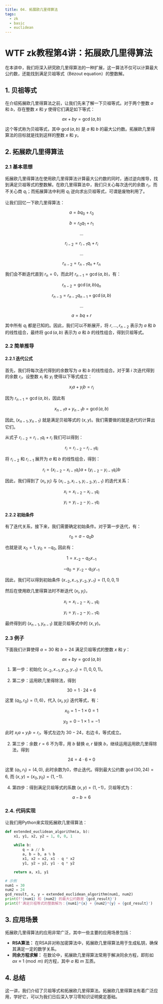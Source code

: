 ```yaml
---
title: 04. 拓展欧几里得算法
tags:
  - zk
  - basic
  - euclidean
---
```


# WTF zk教程第4讲：拓展欧几里得算法

在本讲中，我们将深入研究欧几里得算法的一种扩展，这一算法不仅可以计算最大公约数，还能找到满足贝祖等式（Bézout equation）的整数解。

## 1. 贝祖等式

在介绍拓展欧几里得算法之前，让我们先来了解一下贝祖等式。对于两个整数 $a$ 和 $b$，存在整数 $x$ 和 $y$ 使得它们满足如下等式：

$$
ax + by = \gcd(a, b)
$$

这个等式称为贝祖等式，其中 $\gcd(a, b)$ 是 $a$ 和 $b$ 的最大公约数。拓展欧几里得算法的目标就是找到这样的整数 $x$ 和 $y$。

## 2. 拓展欧几里得算法

### 2.1 基本思想

拓展欧几里得算法在使用欧几里得算法计算最大公约数的同时，通过逆向推导，找到满足贝祖等式的整数解。在欧几里得算法中，我们只关心每次迭代的余数 $r_i$，而不关心商 $q_i$；而拓展算法中利用 $q_i$ 逆向求出贝祖等式，可谓是废物利用了。

让我们回忆一下欧几里得算法：

$$
a = bq_0 + r_0
$$

$$
b = r_0q_1 + r_1
$$

$$
...
$$

$$
r_{i-2} = r_{i-1}q_{i} + r_i
$$

$$
...
$$

$$
r_{n-2} = r_{n-1}q_{n} + r_n
$$

我们会不断迭代直到 $r_n = 0$，而此时 $r_{n-1}= \gcd(a,b)$，有：

$$
r_{n-2} = \gcd(a,b) q_{n} 
$$

$$
r_{n-3} = r_{n-2} q_{n-1}  +  \gcd(a,b)
$$

$$
...
$$

$$
a = bq + r
$$

其中所有 $q_i$ 都是已知的。因此，我们可以不断展开，将 $r, ..., r_{n-2}$ 表示为 $a$ 和 $b$ 的线性组合，最终将 $\gcd(a,b)$ 表示为 $a$ 和 $b$ 的线性组合，得到贝祖等式。

### 2.2 简单推导

#### 2.2.1 迭代公式

首先，我们将每次迭代得到的余数写为 $a$ 和 $b$ 的线性组合。对于第 $i$ 次迭代得到的余数 $r_i$，设整数 $x_i$ 和 $y_i$ 使得以下等式成立：

$$
x_i a + y_i b=r_i
$$

因为 $r_{n-1}=\gcd(a,b)$，因此有 

$$
x_{n-1} a + y_{n-1} b=\gcd(a,b)
$$

因此, $(x_{n-1}, y_{n-1} )$ 就是满足贝祖等式的 $(x,y)$。我们需要做的就是迭代的计算出它们。

从式子 $r_{i-2} = r_{i-1}q_{i} + r_i$ 我们可以得到：

$$
r_i = r_{i-2} - r_{i-1}q_{i}
$$

将 $r_{i-2}$ 和 $r_{i-1}$ 展开为 $a$ 和 $b$ 的线性组合，得到：

$$
r_i = (x_{i-2} - x_{i-1}q_{i}) a + (y_{i-2} - y_{i-1}q_{i}) b
$$

因此，我们得到了 $(x_i, y_i)$ 与 $(x_{i-2},x_{i-1},y_{i-2},y_{i-1})$ 的迭代关系：

$$
x_i = x_{i-2} - x_{i-1}q_{i}
$$

$$
y_i = y_{i-2} - y_{i-1}q_{i}
$$

#### 2.2.2 初始条件

有了迭代关系，接下来，我们需要确定初始条件。对于第一步迭代，有：

$$
r_0 = a - q_0b
$$

也就是说 $x_0 = 1$, $y_0 = -q_0$, 因此有：

$$
1 = x_{-2} -q_0 x_{-1}
$$

$$
-q_0 = y_{-2} -q_0 y_{-1}
$$

因此，我们可以得到初始条件 $(x_{-2}, x_{-1}, y_{-2}, y_{-1}) = (1, 0, 0, 1)$

然后在使用欧几里得算法时不断迭代 $(x_i, y_i)$，

$$
x_i = x_{i-2} - x_{i-1}q_{i}
$$

$$
y_i = y_{i-2} - y_{i-1}q_{i}
$$

最终得到的 $(x_{n-1}, y_{n-1})$ 就是贝祖等式中的 $(x,y)$。

### 2.3 例子

下面我们计算使得 $a=30$ 和 $b=24$ 满足贝祖等式的整数 $x$ 和 $y$：

$$
ax + by = \gcd(a, b)
$$

1. 第一步：初始化 $(x_{-2}, x_{-1}, y_{-2}, y_{-1}) = (1, 0, 0, 1)$。

2. 第二步：运用欧几里得除法，得到 

$$
30 = 1 \cdot 24 + 6
$$

这里 $(q_0, r_0) = (1, 6)$，代入 $(x_i, y_i)$ 迭代等式，有：

$$
x_0 = 1 - 1 \times 0 = 1
$$

$$
y_0 = 0 - 1 \times 1 = -1
$$

此时 $x_i a + y_i b=r_i$，等式左边为 $30-24$，右边 $6$，等式成立。

    

2. 第三步：余数 $r=6$ 不为零，用 $b$ 替换 $a$, $r$ 替换 $b$，继续运用运用欧几里得除法，得到

  $$
  24 = 4 \cdot 6 + 0
  $$

  这里 $(q_1, r_1) = (4, 0)$, 此时余数为0，停止迭代。得到最大公约数 $\gcd(30,24)=6$, 而 $(x, y) = (x_0, y_0)=(1, -1)$.

4. 第四步：得到满足贝祖等式的系数 $(x, y) =(1, -1)$，贝祖等式为：

  $$
  a - b = 6
  $$

### 2.4. 代码实现

让我们用Python来实现拓展欧几里得算法：

```python
def extended_euclidean_algorithm(a, b):
    x1, y1, x2, y2 = 1, 0, 0, 1
    
    while b:
        q = a // b
        a, b = b, a % b
        x1, x2 = x2, x1 - q * x2
        y1, y2 = y2, y1 - q * y2

    return a, x1, y1

# 示例
num1 = 30
num2 = 24
gcd_result, x, y = extended_euclidean_algorithm(num1, num2)
print(f'{num1} 和 {num2} 的最大公约数是 {gcd_result}')
print(f'满足贝祖等式的整数解为：{num1}*{x} + {num2}*{y} = {gcd_result}')
```

## 3. 应用场景

拓展欧几里得算法的应用非常广泛，其中一些主要的应用场景包括：

- **RSA算法：** 在RSA非对称加密算法中，拓展欧几里得算法用于生成私钥，确保其满足一定的数学关系。
- **同余方程求解：** 在数论中，拓展欧几里得算法常用于解决同余方程，即形如 $ax \equiv 1 \pmod{m}$ 的方程，其中 $a$ 和 $m$ 互质。

## 4. 总结

这一讲，我们介绍了贝祖等式和拓展欧几里得算法。拓展欧几里得算法有着广泛应用，学好它，可以为我们日后深入学习零知识证明奠定基础。
